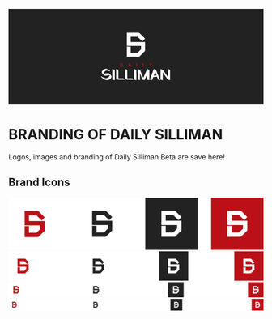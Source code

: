 
<p align="center"><img src="https://raw.githubusercontent.com/TezadaConnect/dsb-branding/main/branding-img/branding.png"></p>


# BRANDING OF DAILY SILLIMAN
Logos, images and branding of Daily Silliman Beta are save here!

## Brand Icons

![icon-512](https://raw.githubusercontent.com/TezadaConnect/dsb-branding/main/icon-img/512.png)
![icon-256](https://raw.githubusercontent.com/TezadaConnect/dsb-branding/main/icon-img/256.png)
![icon-128](https://raw.githubusercontent.com/TezadaConnect/dsb-branding/main/icon-img/128.png)
![icon-96](https://raw.githubusercontent.com/TezadaConnect/dsb-branding/main/icon-img/96.png)
